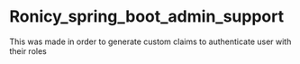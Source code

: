 # Ronicy_spring_boot_admin_support
This was made in order to generate custom claims to authenticate user with their roles
